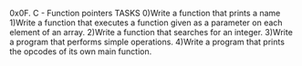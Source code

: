 0x0F. C - Function pointers
TASKS
0)Write a function that prints a name
1)Write a function that executes a function given as a parameter on each element of an array.
2)Write a function that searches for an integer.
3)Write a program that performs simple operations.
4)Write a program that prints the opcodes of its own main function.

